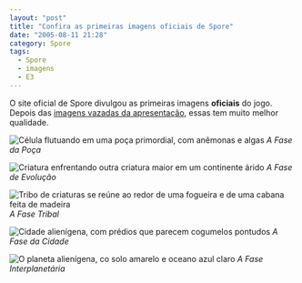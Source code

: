 ```yaml
---
layout: "post"
title: "Confira as primeiras imagens oficiais de Spore"
date: "2005-08-11 21:28"
category: Spore
tags:
  - Spore
  - imagens
  - E3
---
```


O site oficial de Spore divulgou as primeiras imagens **oficiais** do jogo. Depois das [imagens vazadas da apresentação](/noticias/post/imagens-da-apresentaco-de-spore-na-gdc/), essas tem muito melhor qualidade.

![Célula flutuando em uma poça primordial, com anêmonas e algas](https://live.staticflickr.com/7846/47457594272_5ed73c85b5_o.jpg)
_A Fase da Poça_

![Criatura enfrentando outra criatura maior em um continente árido](https://live.staticflickr.com/7821/47457594372_71df123201_o.jpg)
_A Fase de Evolução_

![Tribo de criaturas se reúne ao redor de uma fogueira e de uma cabana feita de madeira](https://live.staticflickr.com/7806/47457594422_efb8ddf122_o.jpg)
_A Fase Tribal_

![Cidade alienígena, com prédios que parecem cogumelos pontudos](https://live.staticflickr.com/7810/47457594502_91ed6a5e76_o.jpg)
_A Fase da Cidade_

![O planeta alienígena, co solo amarelo e oceano azul claro](https://live.staticflickr.com/7842/47457594552_e1d2af1415_o.jpg)
_A Fase Interplanetária_
